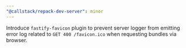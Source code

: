 ```yaml
---
"@callstack/repack-dev-server": minor
---
```


Introduce `fastify-favicon` plugin to prevent server logger from emitting error log related to `GET 400 /favicon.ico` when requesting bundles via browser.
